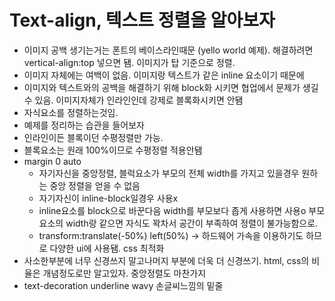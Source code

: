 # Text-align, 텍스트 정렬을 알아보자
-  이미지 공백 생기는거는 폰트의 베이스라인때문 (yello world 예제). 해결하려면 vertical-align:top 넣으면 됌. 이미지가 탑 기준으로 정렬.
-   이미지 자체에는 여백이 없음. 이미지랑 텍스트가 같은 inline 요소이기 때문에
-   이미지와 텍스트와의 공백을 해결하기 위해 block화 시키면 협업에서 문제가 생길 수 있음. 이미지자체가 인라인인데 강제로 블록화시키면 안됌
-   자식요소를 정렬하는것임.
-   예제를 정리하는 습관을 들어보자
-   인라인이든 블록이던 수평정렬만 가능.
-   블록요소는 원래 100%이므로 수평정렬 적용안됌
-   margin 0 auto
    -   자기자신을 중앙정렬, 블럭요소가 부모의 전체 width를 가지고 있을경우 원하는 중앙 정렬을 얻을 수 없음
    -   자기자신이 inline-block일경우 사용x
    -   inline요소를 block으로 바꾼다음 width를 부모보다 좁게 사용하면 사용o 부모요소의 width랑 같으면 자식도 꽉차서 공간이 부족하여 정렬이 불가능함으로.
    -   transform:translate(-50%) left(50%) → 하드웨어 가속을 이용하기도 하므로 다양한 ui에 사용됌. css 최적화
-   사소한부분에 너무 신경쓰지 말고나머지 부분에 더욱 더 신경쓰기. html, css의 비율은 개념정도로만 알고있자. 중앙정렬도 마찬가지
-   text-decoration underline wavy 손글씨느낌의 밑줄